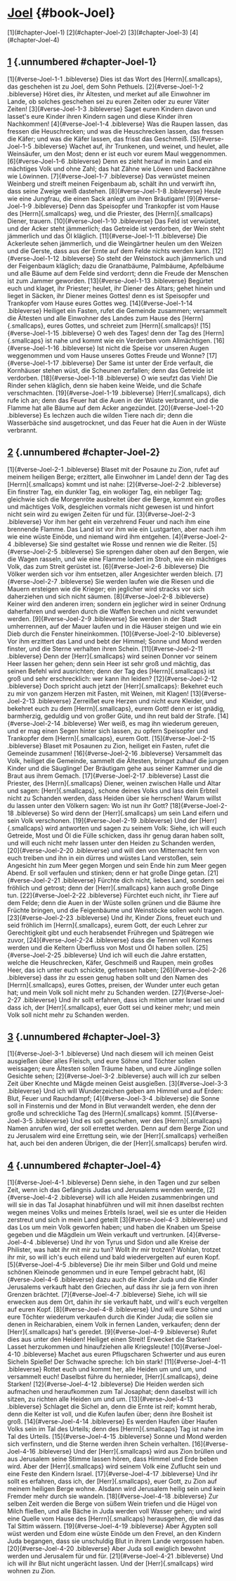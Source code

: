 # [Joel](ch001.xhtml) {#book-Joel}

<div id="chapterlinks-Joel" class="chapterlinks">[1](#chapter-Joel-1) [2](#chapter-Joel-2) [3](#chapter-Joel-3) [4](#chapter-Joel-4) </div>

## [1](#book-Joel) {.unnumbered #chapter-Joel-1}
[1]{#verse-Joel-1-1 .bibleverse} Dies ist das Wort des [Herrn]{.smallcaps}, das geschehen ist zu Joel, dem Sohn Pethuels. [2]{#verse-Joel-1-2 .bibleverse} Höret dies, ihr Ältesten, und merket auf alle Einwohner im Lande, ob solches geschehen sei zu euren Zeiten oder zu eurer Väter Zeiten! [3]{#verse-Joel-1-3 .bibleverse} Saget euren Kindern davon und lasset's eure Kinder ihren Kindern sagen und diese Kinder ihren Nachkommen! [4]{#verse-Joel-1-4 .bibleverse} Was die Raupen lassen, das fressen die Heuschrecken; und was die Heuschrecken lassen, das fressen die Käfer; und was die Käfer lassen, das frisst das Geschmeiß. [5]{#verse-Joel-1-5 .bibleverse} Wachet auf, ihr Trunkenen, und weinet, und heulet, alle Weinsäufer, um den Most; denn er ist euch vor eurem Maul weggenommen. [6]{#verse-Joel-1-6 .bibleverse} Denn es zieht herauf in mein Land ein mächtiges Volk und ohne Zahl; das hat Zähne wie Löwen und Backenzähne wie Löwinnen. [7]{#verse-Joel-1-7 .bibleverse} Das verwüstet meinen Weinberg und streift meinen Feigenbaum ab, schält ihn und verwirft ihn, dass seine Zweige weiß dastehen. [8]{#verse-Joel-1-8 .bibleverse} Heule wie eine Jungfrau, die einen Sack anlegt um ihren Bräutigam! [9]{#verse-Joel-1-9 .bibleverse} Denn das Speisopfer und Trankopfer ist vom Hause des [Herrn]{.smallcaps} weg, und die Priester, des [Herrn]{.smallcaps} Diener, trauern. [10]{#verse-Joel-1-10 .bibleverse} Das Feld ist verwüstet, und der Acker steht jämmerlich; das Getreide ist verdorben, der Wein steht jämmerlich und das Öl kläglich. [11]{#verse-Joel-1-11 .bibleverse} Die Ackerleute sehen jämmerlich, und die Weingärtner heulen um den Weizen und die Gerste, dass aus der Ernte auf dem Felde nichts werden kann. [12]{#verse-Joel-1-12 .bibleverse} So steht der Weinstock auch jämmerlich und der Feigenbaum kläglich; dazu die Granatbäume, Palmbäume, Apfelbäume und alle Bäume auf dem Felde sind verdorrt; denn die Freude der Menschen ist zum Jammer geworden. [13]{#verse-Joel-1-13 .bibleverse} Begürtet euch und klaget, ihr Priester; heulet, ihr Diener des Altars; gehet hinein und lieget in Säcken, ihr Diener meines Gottes! denn es ist Speisopfer und Trankopfer vom Hause eures Gottes weg. [14]{#verse-Joel-1-14 .bibleverse} Heiliget ein Fasten, rufet die Gemeinde zusammen; versammelt die Ältesten und alle Einwohner des Landes zum Hause des [Herrn]{.smallcaps}, eures Gottes, und schreiet zum [Herrn]{.smallcaps}! [15]{#verse-Joel-1-15 .bibleverse} O weh des Tages! denn der Tag des [Herrn]{.smallcaps} ist nahe und kommt wie ein Verderben vom Allmächtigen. [16]{#verse-Joel-1-16 .bibleverse} Ist nicht die Speise vor unseren Augen weggenommen und vom Hause unseres Gottes Freude und Wonne? [17]{#verse-Joel-1-17 .bibleverse} Der Same ist unter der Erde verfault, die Kornhäuser stehen wüst, die Scheunen zerfallen; denn das Getreide ist verdorben. [18]{#verse-Joel-1-18 .bibleverse} O wie seufzt das Vieh! Die Rinder sehen kläglich, denn sie haben keine Weide, und die Schafe verschmachten. [19]{#verse-Joel-1-19 .bibleverse} [Herr]{.smallcaps}, dich rufe ich an; denn das Feuer hat die Auen in der Wüste verbrannt, und die Flamme hat alle Bäume auf dem Acker angezündet. [20]{#verse-Joel-1-20 .bibleverse} Es lechzen auch die wilden Tiere nach dir; denn die Wasserbäche sind ausgetrocknet, und das Feuer hat die Auen in der Wüste verbrannt.

## [2](#book-Joel) {.unnumbered #chapter-Joel-2}
[1]{#verse-Joel-2-1 .bibleverse} Blaset mit der Posaune zu Zion, rufet auf meinem heiligen Berge; erzittert, alle Einwohner im Lande! denn der Tag des [Herrn]{.smallcaps} kommt und ist nahe: [2]{#verse-Joel-2-2 .bibleverse} Ein finstrer Tag, ein dunkler Tag, ein wolkiger Tag, ein nebliger Tag; gleichwie sich die Morgenröte ausbreitet über die Berge, kommt ein großes und mächtiges Volk, desgleichen vormals nicht gewesen ist und hinfort nicht sein wird zu ewigen Zeiten für und für. [3]{#verse-Joel-2-3 .bibleverse} Vor ihm her geht ein verzehrend Feuer und nach ihm eine brennende Flamme. Das Land ist vor ihm wie ein Lustgarten, aber nach ihm wie eine wüste Einöde, und niemand wird ihm entgehen. [4]{#verse-Joel-2-4 .bibleverse} Sie sind gestaltet wie Rosse und rennen wie die Reiter. [5]{#verse-Joel-2-5 .bibleverse} Sie sprengen daher oben auf den Bergen, wie die Wagen rasseln, und wie eine Flamme lodert im Stroh, wie ein mächtiges Volk, das zum Streit gerüstet ist. [6]{#verse-Joel-2-6 .bibleverse} Die Völker werden sich vor ihm entsetzen, aller Angesichter werden bleich. [7]{#verse-Joel-2-7 .bibleverse} Sie werden laufen wie die Riesen und die Mauern ersteigen wie die Krieger; ein jeglicher wird stracks vor sich daherziehen und sich nicht säumen. [8]{#verse-Joel-2-8 .bibleverse} Keiner wird den anderen irren; sondern ein jeglicher wird in seiner Ordnung daherfahren und werden durch die Waffen brechen und nicht verwundet werden. [9]{#verse-Joel-2-9 .bibleverse} Sie werden in der Stadt umherrennen, auf der Mauer laufen und in die Häuser steigen und wie ein Dieb durch die Fenster hineinkommen. [10]{#verse-Joel-2-10 .bibleverse} Vor ihm erzittert das Land und bebt der Himmel; Sonne und Mond werden finster, und die Sterne verhalten ihren Schein. [11]{#verse-Joel-2-11 .bibleverse} Denn der [Herr]{.smallcaps} wird seinen Donner vor seinem Heer lassen her gehen; denn sein Heer ist sehr groß und mächtig, das seinen Befehl wird ausrichten; denn der Tag des [Herrn]{.smallcaps} ist groß und sehr erschrecklich: wer kann ihn leiden? [12]{#verse-Joel-2-12 .bibleverse} Doch spricht auch jetzt der [Herr]{.smallcaps}: Bekehret euch zu mir von ganzem Herzen mit Fasten, mit Weinen, mit Klagen! [13]{#verse-Joel-2-13 .bibleverse} Zerreißet eure Herzen und nicht eure Kleider, und bekehret euch zu dem [Herrn]{.smallcaps}, eurem Gott! denn er ist gnädig, barmherzig, geduldig und von großer Güte, und ihn reut bald der Strafe. [14]{#verse-Joel-2-14 .bibleverse} Wer weiß, es mag ihn wiederum gereuen, und er mag einen Segen hinter sich lassen, zu opfern Speisopfer und Trankopfer dem [Herrn]{.smallcaps}, eurem Gott. [15]{#verse-Joel-2-15 .bibleverse} Blaset mit Posaunen zu Zion, heiliget ein Fasten, rufet die Gemeinde zusammen! [16]{#verse-Joel-2-16 .bibleverse} Versammelt das Volk, heiliget die Gemeinde, sammelt die Ältesten, bringet zuhauf die jungen Kinder und die Säuglinge! Der Bräutigam gehe aus seiner Kammer und die Braut aus ihrem Gemach. [17]{#verse-Joel-2-17 .bibleverse} Lasst die Priester, des [Herrn]{.smallcaps} Diener, weinen zwischen Halle und Altar und sagen: [Herr]{.smallcaps}, schone deines Volks und lass dein Erbteil nicht zu Schanden werden, dass Heiden über sie herrschen! Warum willst du lassen unter den Völkern sagen: Wo ist nun ihr Gott? [18]{#verse-Joel-2-18 .bibleverse} So wird denn der [Herr]{.smallcaps} um sein Land eifern und sein Volk verschonen. [19]{#verse-Joel-2-19 .bibleverse} Und der [Herr]{.smallcaps} wird antworten und sagen zu seinem Volk: Siehe, ich will euch Getreide, Most und Öl die Fülle schicken, dass ihr genug daran haben sollt, und will euch nicht mehr lassen unter den Heiden zu Schanden werden, [20]{#verse-Joel-2-20 .bibleverse} und will den von Mitternacht fern von euch treiben und ihn in ein dürres und wüstes Land verstoßen, sein Angesicht hin zum Meer gegen Morgen und sein Ende hin zum Meer gegen Abend. Er soll verfaulen und stinken; denn er hat große Dinge getan. [21]{#verse-Joel-2-21 .bibleverse} Fürchte dich nicht, liebes Land, sondern sei fröhlich und getrost; denn der [Herr]{.smallcaps} kann auch große Dinge tun. [22]{#verse-Joel-2-22 .bibleverse} Fürchtet euch nicht, ihr Tiere auf dem Felde; denn die Auen in der Wüste sollen grünen und die Bäume ihre Früchte bringen, und die Feigenbäume und Weinstöcke sollen wohl tragen. [23]{#verse-Joel-2-23 .bibleverse} Und ihr, Kinder Zions, freuet euch und seid fröhlich im [Herrn]{.smallcaps}, eurem Gott, der euch Lehrer zur Gerechtigkeit gibt und euch herabsendet Frühregen und Spätregen wie zuvor, [24]{#verse-Joel-2-24 .bibleverse} dass die Tennen voll Kornes werden und die Keltern Überfluss von Most und Öl haben sollen. [25]{#verse-Joel-2-25 .bibleverse} Und ich will euch die Jahre erstatten, welche die Heuschrecken, Käfer, Geschmeiß und Raupen, mein großes Heer, das ich unter euch schickte, gefressen haben; [26]{#verse-Joel-2-26 .bibleverse} dass ihr zu essen genug haben sollt und den Namen des [Herrn]{.smallcaps}, eures Gottes, preisen, der Wunder unter euch getan hat; und mein Volk soll nicht mehr zu Schanden werden. [27]{#verse-Joel-2-27 .bibleverse} Und ihr sollt erfahren, dass ich mitten unter Israel sei und dass ich, der [Herr]{.smallcaps}, euer Gott sei und keiner mehr; und mein Volk soll nicht mehr zu Schanden werden.

## [3](#book-Joel) {.unnumbered #chapter-Joel-3}
[1]{#verse-Joel-3-1 .bibleverse} Und nach diesem will ich meinen Geist ausgießen über alles Fleisch, und eure Söhne und Töchter sollen weissagen; eure Ältesten sollen Träume haben, und eure Jünglinge sollen Gesichte sehen; [2]{#verse-Joel-3-2 .bibleverse} auch will ich zur selben Zeit über Knechte und Mägde meinen Geist ausgießen. [3]{#verse-Joel-3-3 .bibleverse} Und ich will Wunderzeichen geben am Himmel und auf Erden: Blut, Feuer und Rauchdampf; [4]{#verse-Joel-3-4 .bibleverse} die Sonne soll in Finsternis und der Mond in Blut verwandelt werden, ehe denn der große und schreckliche Tag des [Herrn]{.smallcaps} kommt. [5]{#verse-Joel-3-5 .bibleverse} Und es soll geschehen, wer des [Herrn]{.smallcaps} Namen anrufen wird, der soll errettet werden. Denn auf dem Berge Zion und zu Jerusalem wird eine Errettung sein, wie der [Herr]{.smallcaps} verheißen hat, auch bei den anderen Übrigen, die der [Herr]{.smallcaps} berufen wird.

## [4](#book-Joel) {.unnumbered #chapter-Joel-4}
[1]{#verse-Joel-4-1 .bibleverse} Denn siehe, in den Tagen und zur selben Zeit, wenn ich das Gefängnis Judas und Jerusalems wenden werde, [2]{#verse-Joel-4-2 .bibleverse} will ich alle Heiden zusammenbringen und will sie in das Tal Josaphat hinabführen und will mit ihnen daselbst rechten wegen meines Volks und meines Erbteils Israel, weil sie es unter die Heiden zerstreut und sich in mein Land geteilt [3]{#verse-Joel-4-3 .bibleverse} und das Los um mein Volk geworfen haben; und haben die Knaben um Speise gegeben und die Mägdlein um Wein verkauft und vertrunken. [4]{#verse-Joel-4-4 .bibleverse} Und ihr von Tyrus und Sidon und alle Kreise der Philister, was habt ihr mit mir zu tun? Wollt ihr mir trotzen? Wohlan, trotzet ihr mir, so will ich's euch eilend und bald wiedervergelten auf euren Kopf. [5]{#verse-Joel-4-5 .bibleverse} Die ihr mein Silber und Gold und meine schönen Kleinode genommen und in eure Tempel gebracht habt, [6]{#verse-Joel-4-6 .bibleverse} dazu auch die Kinder Juda und die Kinder Jerusalems verkauft habt den Griechen, auf dass ihr sie ja fern von ihren Grenzen brächtet. [7]{#verse-Joel-4-7 .bibleverse} Siehe, ich will sie erwecken aus dem Ort, dahin ihr sie verkauft habt, und will's euch vergelten auf euren Kopf. [8]{#verse-Joel-4-8 .bibleverse} Und will eure Söhne und eure Töchter wiederum verkaufen durch die Kinder Juda; die sollen sie denen in Reicharabien, einem Volk in fernen Landen, verkaufen; denn der [Herr]{.smallcaps} hat's geredet. [9]{#verse-Joel-4-9 .bibleverse} Rufet dies aus unter den Heiden! Heiliget einen Streit! Erwecket die Starken! Lasset herzukommen und hinaufziehen alle Kriegsleute! [10]{#verse-Joel-4-10 .bibleverse} Machet aus euren Pflugscharen Schwerter und aus euren Sicheln Spieße! Der Schwache spreche: Ich bin stark! [11]{#verse-Joel-4-11 .bibleverse} Rottet euch und kommt her, alle Heiden um und um, und versammelt euch! Daselbst führe du hernieder, [Herr]{.smallcaps}, deine Starken! [12]{#verse-Joel-4-12 .bibleverse} Die Heiden werden sich aufmachen und heraufkommen zum Tal Josaphat; denn daselbst will ich sitzen, zu richten alle Heiden um und um. [13]{#verse-Joel-4-13 .bibleverse} Schlaget die Sichel an, denn die Ernte ist reif; kommt herab, denn die Kelter ist voll, und die Kufen laufen über; denn ihre Bosheit ist groß. [14]{#verse-Joel-4-14 .bibleverse} Es werden Haufen über Haufen Volks sein im Tal des Urteils; denn des [Herrn]{.smallcaps} Tag ist nahe im Tal des Urteils. [15]{#verse-Joel-4-15 .bibleverse} Sonne und Mond werden sich verfinstern, und die Sterne werden ihren Schein verhalten. [16]{#verse-Joel-4-16 .bibleverse} Und der [Herr]{.smallcaps} wird aus Zion brüllen und aus Jerusalem seine Stimme lassen hören, dass Himmel und Erde beben wird. Aber der [Herr]{.smallcaps} wird seinem Volk eine Zuflucht sein und eine Feste den Kindern Israel. [17]{#verse-Joel-4-17 .bibleverse} Und ihr sollt es erfahren, dass ich, der [Herr]{.smallcaps}, euer Gott, zu Zion auf meinem heiligen Berge wohne. Alsdann wird Jerusalem heilig sein und kein Fremder mehr durch sie wandeln. [18]{#verse-Joel-4-18 .bibleverse} Zur selben Zeit werden die Berge von süßem Wein triefen und die Hügel von Milch fließen, und alle Bäche in Juda werden voll Wasser gehen; und wird eine Quelle vom Hause des [Herrn]{.smallcaps} herausgehen, die wird das Tal Sittim wässern. [19]{#verse-Joel-4-19 .bibleverse} Aber Ägypten soll wüst werden und Edom eine wüste Einöde um den Frevel, an den Kindern Juda begangen, dass sie unschuldig Blut in ihrem Lande vergossen haben. [20]{#verse-Joel-4-20 .bibleverse} Aber Juda soll ewiglich bewohnt werden und Jerusalem für und für. [21]{#verse-Joel-4-21 .bibleverse} Und ich will ihr Blut nicht ungerächt lassen. Und der [Herr]{.smallcaps} wird wohnen zu Zion.